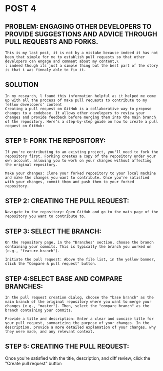 # **POST 4**

## **PROBLEM: ENGAGING OTHER DEVELOPERS TO PROVIDE SUGGESTIONS AND ADVICE THROUGH PULL REQUESTS AND FORKS.**
    This is my last post, it is not by a mistake because indeed it has not been that simple for me to establish pull requests so that other developers can engage and comment about my content,\
    l indeed though its just a simple thing but the best part of the story is that i was finnaly able to fix it. 
## SOLUTION
  	
    In my research, l found this information helpful as it helped me come up with all the process of make pull requests to contribute to my fellow developers' content
    Creating a pull request on GitHub is a collaborative way to propose changes to a codebase. It allows other developers to review your changes and provide feedback before merging them into the main branch of the repository. Here's a step-by-step guide on how to create a pull request on GitHub:

## STEP 1: FORK THE REPOSITORY:

    If you're contributing to an existing project, you'll need to fork the repository first. Forking creates a copy of the repository under your own account, allowing you to work on your changes without affecting the original repository.

    Make your changes: Clone your forked repository to your local machine and make the changes you want to contribute. Once you're satisfied with your changes, commit them and push them to your forked repository.

## STEP 2: CREATING THE PULL REQUEST:

    Navigate to the repository: Open GitHub and go to the main page of the repository you want to contribute to.

## STEP 3: SELECT THE BRANCH:
    On the repository page, in the "Branches" section, choose the branch containing your commits. This is typically the branch you worked on (e.g., "feature-branch").

    Initiate the pull request: Above the file list, in the yellow banner, click the "Compare & pull request" button.

## STEP 4:SELECT BASE AND COMPARE BRANCHES:
    In the pull request creation dialog, choose the "base branch" as the main branch of the original repository where you want to merge your changes (e.g., "master"). Then, select the "compare branch" as the branch containing your commits.

    Provide a title and description: Enter a clear and concise title for your pull request, summarizing the purpose of your changes. In the description, provide a more detailed explanation of your changes, why they were made, and any relevant context.


## STEP 5: CREATING THE PULL REQUEST:
   Once you're satisfied with the title, description, and diff review, click the "Create pull request" button

